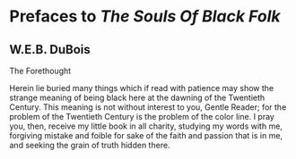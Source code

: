 # Prefaces to _The Souls Of Black Folk_
## W.E.B. DuBois
The Forethought

Herein lie buried many things which if read with patience may show the
strange meaning of being black here at the dawning of the Twentieth
Century.  This meaning is not without interest to you, Gentle Reader;
for the problem of the Twentieth Century is the problem of the color
line.  I pray you, then, receive my little book in all charity,
studying my words with me, forgiving mistake and foible for sake of the
faith and passion that is in me, and seeking the grain of truth hidden
there.
